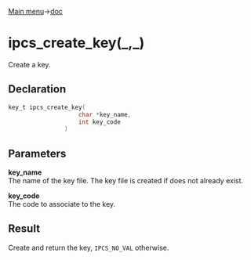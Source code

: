 [Main menu](../../Readme.md)->[doc](../IPCS-doc.md)

# ipcs_create_key(\_,\_)

Create a key.

## **Declaration**

```C
key_t ipcs_create_key(
                    char *key_name,
                    int key_code
                )
```

## **Parameters**
**key_name**  
The name of the key file. The key file is created if does not already exist.

**key_code**  
The code to associate to the key.

## **Result**
Create and return the key, `IPCS_NO_VAL` otherwise.

